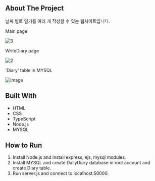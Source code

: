 ## About The Project

날짜 별로 일기를 여러 개 작성할 수 있는 웹사이트입니다.

Main page

![3](https://user-images.githubusercontent.com/38034994/105354321-bda92b00-5c33-11eb-9f8b-f20ab43949ad.JPG)

WriteDiary page

![2](https://user-images.githubusercontent.com/38034994/105354368-cdc10a80-5c33-11eb-8356-72e11e081f09.JPG)

'Diary' table in MYSQL

![image](https://user-images.githubusercontent.com/38034994/105354688-41631780-5c34-11eb-8584-8be1f7ec11c8.png)

## Built With
* HTML
* CSS
* TypeScript
* Node.js
* MYSQL

## How to Run
1. Install Node.js and install express, ejs, mysql modules.
2. Install MYSQL and create DailyDiary database in root account and create Diary table.
3. Run server.js and connect to localhost:50000.
